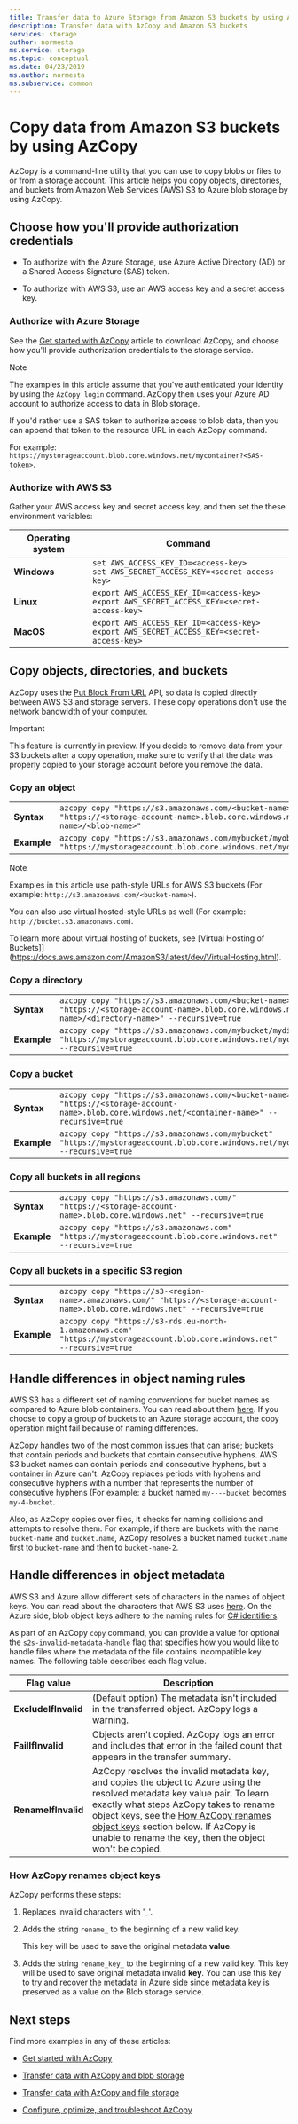 ```yaml
---
title: Transfer data to Azure Storage from Amazon S3 buckets by using AzCopy v10 | Microsoft Docs
description: Transfer data with AzCopy and Amazon S3 buckets
services: storage
author: normesta
ms.service: storage
ms.topic: conceptual
ms.date: 04/23/2019
ms.author: normesta
ms.subservice: common
---
```


# Copy data from Amazon S3 buckets by using AzCopy

AzCopy is a command-line utility that you can use to copy blobs or files to or from a storage account. This article helps you copy objects, directories, and buckets from Amazon Web Services (AWS) S3 to Azure blob storage by using AzCopy.

## Choose how you'll provide authorization credentials

* To authorize with the Azure Storage, use Azure Active Directory (AD) or a Shared Access Signature (SAS) token.

* To authorize with AWS S3, use an AWS access key and a secret access key.

### Authorize with Azure Storage

See the [Get started with AzCopy](storage-use-azcopy-v10.md) article to download AzCopy, and choose how you'll provide authorization credentials to the storage service.

> [!NOTE]
> The examples in this article assume that you've authenticated your identity by using the `AzCopy login` command. AzCopy then uses your Azure AD account to authorize access to data in Blob storage.
>
> If you'd rather use a SAS token to authorize access to blob data, then you can append that token to the resource URL in each AzCopy command.
>
> For example: `https://mystorageaccount.blob.core.windows.net/mycontainer?<SAS-token>`.

### Authorize with AWS S3

Gather your AWS access key and secret access key, and then set the these environment variables:

| Operating system | Command  |
|--------|-----------|
| **Windows** | `set AWS_ACCESS_KEY_ID=<access-key>`<br>`set AWS_SECRET_ACCESS_KEY=<secret-access-key>` |
| **Linux** | `export AWS_ACCESS_KEY_ID=<access-key>`<br>`export AWS_SECRET_ACCESS_KEY=<secret-access-key>` |
| **MacOS** | `export AWS_ACCESS_KEY_ID=<access-key>`<br>`export AWS_SECRET_ACCESS_KEY=<secret-access-key>`|

## Copy objects, directories, and buckets

AzCopy uses the [Put Block From URL](https://docs.microsoft.com/rest/api/storageservices/put-block-from-url) API, so data is copied directly between AWS S3 and storage servers. These copy operations don't use the network bandwidth of your computer.

> [!IMPORTANT]
> This feature is currently in preview. If you decide to remove data from your S3 buckets after a copy operation, make sure to verify that the data was properly copied to your storage account before you remove the data.

### Copy an object

|    |     |
|--------|-----------|
| **Syntax** | `azcopy copy "https://s3.amazonaws.com/<bucket-name>/<object-name>" "https://<storage-account-name>.blob.core.windows.net/<container-name>/<blob-name>"` |
| **Example** | `azcopy copy "https://s3.amazonaws.com/mybucket/myobject" "https://mystorageaccount.blob.core.windows.net/mycontainer/myblob"` |

> [!NOTE]
> Examples in this article use path-style URLs for AWS S3 buckets (For example: `http://s3.amazonaws.com/<bucket-name>`). 
>
> You can also use virtual hosted-style URLs as well (For example: `http://bucket.s3.amazonaws.com`). 
>
> To learn more about virtual hosting of buckets, see [Virtual Hosting of Buckets]](https://docs.aws.amazon.com/AmazonS3/latest/dev/VirtualHosting.html).

### Copy a directory

|    |     |
|--------|-----------|
| **Syntax** | `azcopy copy "https://s3.amazonaws.com/<bucket-name>/<directory-name>" "https://<storage-account-name>.blob.core.windows.net/<container-name>/<directory-name>" --recursive=true` |
| **Example** | `azcopy copy "https://s3.amazonaws.com/mybucket/mydirectory" "https://mystorageaccount.blob.core.windows.net/mycontainer/mydirectory" --recursive=true` |

### Copy a bucket

|    |     |
|--------|-----------|
| **Syntax** | `azcopy copy "https://s3.amazonaws.com/<bucket-name>" "https://<storage-account-name>.blob.core.windows.net/<container-name>" --recursive=true` |
| **Example** | `azcopy copy "https://s3.amazonaws.com/mybucket" "https://mystorageaccount.blob.core.windows.net/mycontainer" --recursive=true` |

### Copy all buckets in all regions

|    |     |
|--------|-----------|
| **Syntax** | `azcopy copy "https://s3.amazonaws.com/" "https://<storage-account-name>.blob.core.windows.net" --recursive=true` |
| **Example** | `azcopy copy "https://s3.amazonaws.com" "https://mystorageaccount.blob.core.windows.net" --recursive=true` |

### Copy all buckets in a specific S3 region

|    |     |
|--------|-----------|
| **Syntax** | `azcopy copy "https://s3-<region-name>.amazonaws.com/" "https://<storage-account-name>.blob.core.windows.net" --recursive=true` |
| **Example** | `azcopy copy "https://s3-rds.eu-north-1.amazonaws.com" "https://mystorageaccount.blob.core.windows.net" --recursive=true` |

## Handle differences in object naming rules

AWS S3 has a different set of naming conventions for bucket names as compared to Azure blob containers. You can read about them [here](https://docs.aws.amazon.com/AmazonS3/latest/dev/BucketRestrictions.html#bucketnamingrules). If you choose to copy a group of buckets to an Azure storage account, the copy operation might fail because of naming differences.

AzCopy handles two of the most common issues that can arise; buckets that contain periods and buckets that contain consecutive hyphens. AWS S3 bucket names can contain periods and consecutive hyphens, but a container in Azure can't. AzCopy replaces periods with hyphens and consecutive hyphens with a number that represents the number of consecutive hyphens (For example: a bucket named `my----bucket` becomes `my-4-bucket`. 

Also, as AzCopy copies over files, it checks for naming collisions and attempts to resolve them. For example, if there are buckets with the name `bucket-name` and `bucket.name`, AzCopy resolves a bucket named `bucket.name` first to `bucket-name` and then to `bucket-name-2`.

## Handle differences in object metadata

AWS S3 and Azure allow different sets of characters in the names of object keys. You can read about the characters that AWS S3 uses [here](https://docs.aws.amazon.com/AmazonS3/latest/dev/UsingMetadata.html#object-keys). On the Azure side, blob object keys adhere to the naming rules for [C# identifiers](https://docs.microsoft.com/dotnet/csharp/language-reference/).

As part of an AzCopy `copy` command, you can provide a value for optional the `s2s-invalid-metadata-handle` flag that specifies how you would like to handle files where the metadata of the file contains incompatible key names. The following table describes each flag value.

| Flag value | Description  |
|--------|-----------|
| **ExcludeIfInvalid** | (Default option) The metadata isn't included in the transferred object. AzCopy logs a warning. |
| **FailIfInvalid** | Objects aren't copied. AzCopy logs an error and includes that error in the failed count that appears in the transfer summary.  |
| **RenameIfInvalid**  | AzCopy resolves the invalid metadata key, and copies the object to Azure using the resolved metadata key value pair. To learn exactly what steps AzCopy takes to rename object keys, see the [How AzCopy renames object keys](#rename-logic) section below. If AzCopy is unable to rename the key, then the object won't be copied. |

<a id="rename-logic" />

### How AzCopy renames object keys

AzCopy performs these steps:

1. Replaces invalid characters with '_'.

2. Adds the string `rename_` to the beginning of a new valid key.

   This key will be used to save the original metadata **value**.

3. Adds the string `rename_key_` to the beginning of a new valid key.
   This key will be used to save original metadata invalid **key**.
   You can use this key to try and recover the metadata in Azure side since metadata key is preserved as a value on the Blob storage service.

## Next steps

Find more examples in any of these articles:

- [Get started with AzCopy](storage-use-azcopy-v10.md)

- [Transfer data with AzCopy and blob storage](storage-use-azcopy-blobs.md)

- [Transfer data with AzCopy and file storage](storage-use-azcopy-files.md)

- [Configure, optimize, and troubleshoot AzCopy](storage-use-azcopy-configure.md)